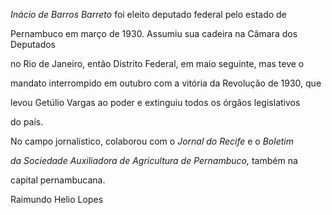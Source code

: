 

*Inácio de Barros Barreto* foi eleito deputado federal pelo estado de

Pernambuco em março de 1930. Assumiu sua cadeira na Câmara dos Deputados

no Rio de Janeiro, então Distrito Federal, em maio seguinte, mas teve o

mandato interrompido em outubro com a vitória da Revolução de 1930, que

levou Getúlio Vargas ao poder e extinguiu todos os órgãos legislativos

do país.



No campo jornalístico, colaborou com o *Jornal do Recife* e o *Boletim*

*da Sociedade Auxiliadora de Agricultura de Pernambuco,* também na

capital pernambucana.



Raimundo Helio Lopes



